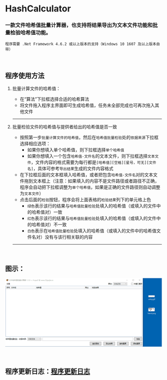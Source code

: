 # HashCalculator

### 一款文件哈希值批量计算器，也支持将结果导出为文本文件功能和批量检验哈希值功能。
`程序需要 .Net Framework 4.6.2 或以上版本的支持（Windows 10 1607 及以上版本自带）`

<br>

## 程序使用方法

1. 批量计算文件的哈希值：

    - 在“算法”下拉框选择合适的哈希算法
    - 将文件拖入程序主界面即可生成哈希值，任务未全部完成也可再次拖入其他文件

    ------

2. 批量检验文件的哈希值与提供者给出的哈希值是否一致

    - 按照第一步`批量计算文件的哈希值`，然后在`哈希值批量检验`处的`依据来源`下拉框选择相应选项：
        - 如果你想填入单个哈希值，则下拉框选择`单个哈希值`
        - 如果你想填入一个包含`哈希值-文件名`的文本文件，则下拉框选择`文本文件`，文件内容的格式需要为每行都是`[哈希值][空格][星号，可无][文件名]`，具体可参考`导出结果`生成的文件内容格式
    - 在下拉框后面的文本框填入哈希值，或者把包含`哈希值-文件名`对的文本文件拖到文本框上（注意：如果填入的内容不是文件路径或者路径不正确，程序会自动把下拉框调整为`单个哈希值`，如果是正确的文件路径则自动调整为`文本文件`）
    - 点击后面的`检验`按钮，程序会将上面表格的`检验结果`列下的单元格上色
        - `绿色`表示该行的结果与`哈希值批量检验`处填入的哈希值（或填入的文件中的哈希值对）一致
        - `红色`表示该行的结果与`哈希值批量检验`处填入的哈希值（或填入的文件中的哈希值对）不一致
        - `白色`表示在`哈希值批量检验`处填入的哈希值（或填入的文件中的哈希值文件名对）没有与该行相关联的内容

    ------

<br>

## 图示：
![img](./Images/using.gif)

<br>

## 程序更新日志：[程序更新日志](./CHANGELOG.md)